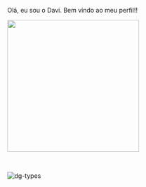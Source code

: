 Olá, eu sou o Davi. Bem vindo ao meu perfil!!

<div>
  <img height="300em" src="https://github-readme-stats.vercel.app/api/top-langs/?username=dg-souza&hide_progress=true" />
</div>

##

<div style="display: inline-block"><br>
  <img align="center" alt="dg-types" src="https://cdn.jsdelivr.net/gh/devicons/devicon/icons/typescript/typescript-original.svg" />
</div>

<!--
**dg-souza/dg-souza** is a ✨ _special_ ✨ repository because its `README.md` (this file) appears on your GitHub profile.

Here are some ideas to get you started:

- 🔭 I’m currently working on ...
- 🌱 I’m currently learning ...
- 👯 I’m looking to collaborate on ...
- 🤔 I’m looking for help with ...
- 💬 Ask me about ...
- 📫 How to reach me: ...
- 😄 Pronouns: ...
- ⚡ Fun fact: ...
-->
